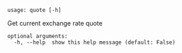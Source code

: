 ```
usage: quote [-h]
```

Get current exchange rate quote

```
optional arguments:
  -h, --help  show this help message (default: False)
```
